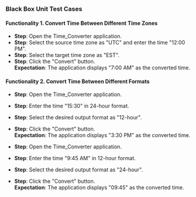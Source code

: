 ### Black Box Unit Test Cases  

#### Functionality 1. Convert Time Between Different Time Zones
- **Step**: Open the Time_Converter application.  
- **Step**: Select the source time zone as "UTC" and enter the time "12:00 PM".  
- **Step**: Select the target time zone as "EST".  
- **Step**: Click the "Convert" button.  
  **Expectation**: The application displays "7:00 AM" as the converted time.  

#### Functionality 2. Convert Time Between Different Formats
- **Step**: Open the Time_Converter application.  
- **Step**: Enter the time "15:30" in 24-hour format.  
- **Step**: Select the desired output format as "12-hour".  
- **Step**: Click the "Convert" button.  
  **Expectation**: The application displays "3:30 PM" as the converted time.  

- **Step**: Open the Time_Converter application.  
- **Step**: Enter the time "9:45 AM" in 12-hour format.  
- **Step**: Select the desired output format as "24-hour".  
- **Step**: Click the "Convert" button.  
  **Expectation**: The application displays "09:45" as the converted time.  